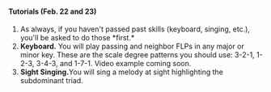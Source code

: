 <div class="notice" markdown="1">
<h4>Tutorials (Feb. 22 and 23)</h4>
<p>
	<ol>
		<li>As always, if you haven't passed past skills (keyboard, singing, etc.), you'll be asked to do those *first.*</li>
		<li><strong>Keyboard.</strong> You will play passing and neighbor FLPs in any major or minor key. These are the scale degree patterns you should use: 3-2-1, 1-2-3, 3-4-3, and 1-7-1. Video example coming soon.</li>
		<li><strong>Sight Singing.</strong>You will sing a melody at sight highlighting the subdominant triad.
	</ol>
	</p>
</div>